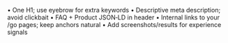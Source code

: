• One H1; use eyebrow for extra keywords
• Descriptive meta description; avoid clickbait
• FAQ + Product JSON‑LD in header
• Internal links to your /go pages; keep anchors natural
• Add screenshots/results for experience signals
